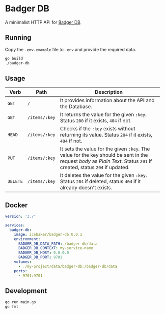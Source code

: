 # Badger DB

A minimalist HTTP API for [Badger DB](https://github.com/dgraph-io/badger/).

## Running

Copy the `.env.example` file to `.env` and provide the required data.

```sh
go build
./badger-db
```

## Usage

| Verb      | Path        | Description |
| --------- | ----------- | ----------- |
| `GET`     | `/`         | It provides information about the API and the Database. |
| `GET`     | `/items/:key` | It returns the value for the given `:key`. Status `200` if it exists, `404` if not. |
| `HEAD`    | `/items/:key` | Checks if the `:key` exists without returning its value. Status `204` if it exists, `404` if not. |
| `PUT`     | `/items/:key` | It sets the value for the given `:key`. The value for the key should be sent in the request _body_ as _Plain Text_. Status `201` if created, status `204` if updated. |
| `DELETE`  | `/items/:key` | It deletes the value for the given `:key`. Status `204` if deleted, status `404` if it already doesn't exists. |

## Docker

```yaml
version: '3.7'

services:
  badger-db:
    image: icebaker/badger-db:0.0.1
    environment:
      BADGER_DB_DATA_PATH: /badger-db/data
      BADGER_DB_CONTEXT: my-service-name
      BADGER_DB_HOST: 0.0.0.0
      BADGER_DB_PORT: 9701
    volumes:
      - ./my-project/data/badger-db:/badger-db/data
    ports:
      - 9701:9701
```

## Development

```sh
go run main.go
go fmt
```
